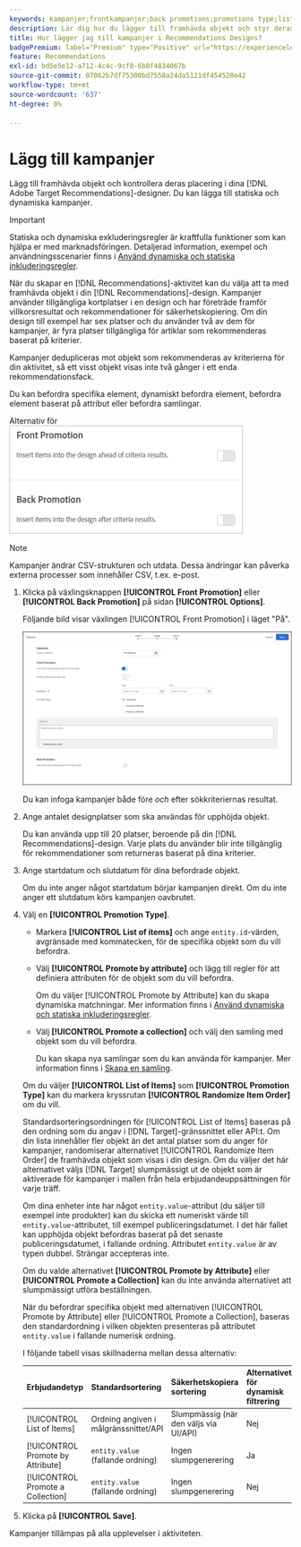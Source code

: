 ```yaml
---
keywords: kampanjer;frontkampanjer;back promotions;promotions type;list of items;Promoby attribute;Promot a collection
description: Lär dig hur du lägger till framhävda objekt och styr deras placering i dina Adobe [!DNL Target] Recommendations-designer. Du kan lägga till statiska och dynamiska kampanjer.
title: Hur lägger jag till kampanjer i Recommendations Designs?
badgePremium: label="Premium" type="Positive" url="https://experienceleague.adobe.com/docs/target/using/introduction/intro.html?lang=sv-SE#premium newtab=true" tooltip="Se vad som ingår i Target Premium."
feature: Recommendations
exl-id: bd5e5e12-a712-4c4c-9cf8-6b0f4834067b
source-git-commit: 07062b7df75300bd7558a24da5121df454520e42
workflow-type: tm+mt
source-wordcount: '637'
ht-degree: 0%

---
```


# Lägg till kampanjer

Lägg till framhävda objekt och kontrollera deras placering i dina [!DNL Adobe Target Recommendations]-designer. Du kan lägga till statiska och dynamiska kampanjer.

>[!IMPORTANT]
>
>Statiska och dynamiska exkluderingsregler är kraftfulla funktioner som kan hjälpa er med marknadsföringen. Detaljerad information, exempel och användningsscenarier finns i [Använd dynamiska och statiska inkluderingsregler](/help/main/c-recommendations/c-algorithms/use-dynamic-and-static-inclusion-rules.md#concept_4CB5C0FA705D4E449BD0B37B3D987F9F).

När du skapar en [!DNL Recommendations]-aktivitet kan du välja att ta med framhävda objekt i din [!DNL Recommendations]-design. Kampanjer använder tillgängliga kortplatser i en design och har företräde framför villkorsresultat och rekommendationer för säkerhetskopiering. Om din design till exempel har sex platser och du använder två av dem för kampanjer, är fyra platser tillgängliga för artiklar som rekommenderas baserat på kriterier.

Kampanjer dedupliceras mot objekt som rekommenderas av kriterierna för din aktivitet, så ett visst objekt visas inte två gånger i ett enda rekommendationsfack.

Du kan befordra specifika element, dynamiskt befordra element, befordra element baserat på attribut eller befordra samlingar.

Alternativ för ![[!UICONTROL Front Promotion] och [!UICONTROL Back Promotion] i [!DNL Target] användargränssnittet ](assets/add_promotion_toggles.png)

>[!NOTE]
>
>Kampanjer ändrar CSV-strukturen och utdata. Dessa ändringar kan påverka externa processer som innehåller CSV, t.ex. e-post.

1. Klicka på växlingsknappen **[!UICONTROL Front Promotion]** eller **[!UICONTROL Back Promotion]** på sidan **[!UICONTROL Options]**.

   Följande bild visar växlingen [!UICONTROL Front Promotion] i läget &quot;På&quot;.

   ![Lägg till alternativ för framhävning](/help/main/c-recommendations/t-create-recs-activity/assets/add_promotion_front.png)

   Du kan infoga kampanjer både före *och* efter sökkriteriernas resultat.

1. Ange antalet designplatser som ska användas för upphöjda objekt.

   Du kan använda upp till 20 platser, beroende på din [!DNL Recommendations]-design. Varje plats du använder blir inte tillgänglig för rekommendationer som returneras baserat på dina kriterier.

1. Ange startdatum och slutdatum för dina befordrade objekt.

   Om du inte anger något startdatum börjar kampanjen direkt. Om du inte anger ett slutdatum körs kampanjen oavbrutet.

1. Välj en **[!UICONTROL Promotion Type]**.

   * Markera **[!UICONTROL List of items]** och ange `entity.id`-värden, avgränsade med kommatecken, för de specifika objekt som du vill befordra.

   * Välj **[!UICONTROL Promote by attribute]** och lägg till regler för att definiera attributen för de objekt som du vill befordra.

     Om du väljer [!UICONTROL Promote by Attribute] kan du skapa dynamiska matchningar. Mer information finns i [Använd dynamiska och statiska inkluderingsregler](/help/main/c-recommendations/c-algorithms/use-dynamic-and-static-inclusion-rules.md#concept_4CB5C0FA705D4E449BD0B37B3D987F9F).

   * Välj **[!UICONTROL Promote a collection]** och välj den samling med objekt som du vill befordra.

     Du kan skapa nya samlingar som du kan använda för kampanjer. Mer information finns i [Skapa en samling](/help/main/c-recommendations/c-products/collections.md#task_1256DFF6842141FCAADD9E1428EF7F08).

   Om du väljer **[!UICONTROL List of Items]** som **[!UICONTROL Promotion Type]** kan du markera kryssrutan **[!UICONTROL Randomize Item Order]** om du vill.

   Standardsorteringsordningen för [!UICONTROL List of Items] baseras på den ordning som du angav i [!DNL Target]-gränssnittet eller API:t. Om din lista innehåller fler objekt än det antal platser som du anger för kampanjer, randomiserar alternativet [!UICONTROL Randomize Item Order] de framhävda objekt som visas i din design. Om du väljer det här alternativet väljs [!DNL Target] slumpmässigt ut de objekt som är aktiverade för kampanjer i mallen från hela erbjudandeuppsättningen för varje träff.

   Om dina enheter inte har något `entity.value`-attribut (du säljer till exempel inte produkter) kan du skicka ett numeriskt värde till `entity.value`-attributet, till exempel publiceringsdatumet. I det här fallet kan upphöjda objekt befordras baserat på det senaste publiceringsdatumet, i fallande ordning. Attributet `entity.value` är av typen dubbel. Strängar accepteras inte.

   Om du valde alternativet **[!UICONTROL Promote by Attribute]** eller **[!UICONTROL Promote a Collection]** kan du inte använda alternativet att slumpmässigt utföra beställningen.

   När du befordrar specifika objekt med alternativen [!UICONTROL Promote by Attribute] eller [!UICONTROL Promote a Collection], baseras den standardordning i vilken objekten presenteras på attributet `entity.value` i fallande numerisk ordning.

   I följande tabell visas skillnaderna mellan dessa alternativ:

   | Erbjudandetyp | Standardsortering | Säkerhetskopiera sortering | Alternativet för dynamisk filtrering |
   | --- | --- | --- | --- |
   | [!UICONTROL List of Items] | Ordning angiven i målgränssnittet/API | Slumpmässig (när den väljs via UI/API) | Nej |
   | [!UICONTROL Promote by Attribute] | `entity.value` (fallande ordning) | Ingen slumpgenerering | Ja |
   | [!UICONTROL Promote a Collection] | `entity.value` (fallande ordning) | Ingen slumpgenerering | Nej |

1. Klicka på **[!UICONTROL Save]**.

Kampanjer tillämpas på alla upplevelser i aktiviteten.
